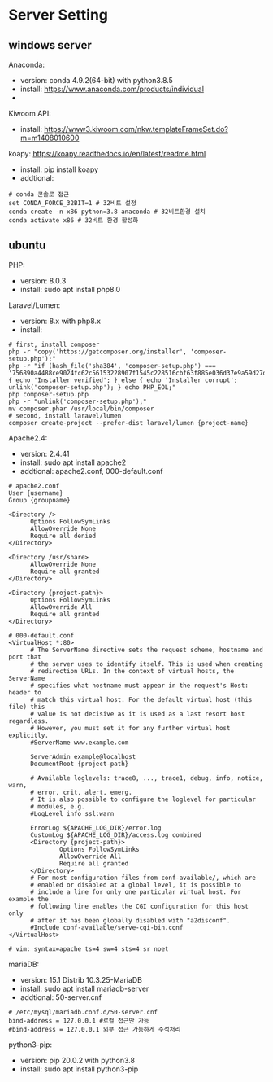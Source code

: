 # Server Setting

## windows server
Anaconda:
 - version: conda 4.9.2(64-bit) with python3.8.5
 - install: https://www.anaconda.com/products/individual
 - 
Kiwoom API: 
 - install: https://www3.kiwoom.com/nkw.templateFrameSet.do?m=m1408010600
 
koapy: https://koapy.readthedocs.io/en/latest/readme.html
 - install: pip install koapy
 - addtional:
 ```
 # conda 콘솔로 접근
 set CONDA_FORCE_32BIT=1 # 32비트 설정
 conda create -n x86 python=3.8 anaconda # 32비트환경 설치
 conda activate x86 # 32비트 환경 활성화
 ```
## ubuntu
PHP: 
 - version: 8.0.3
 - install: sudo apt install php8.0
 
Laravel/Lumen:
 - version: 8.x with php8.x
 - install: 
 ```
 # first, install composer
 php -r "copy('https://getcomposer.org/installer', 'composer-setup.php');"
 php -r "if (hash_file('sha384', 'composer-setup.php') === '756890a4488ce9024fc62c56153228907f1545c228516cbf63f885e036d37e9a59d27d63f46af1d4d07ee0f76181c7d3') { echo 'Installer verified'; } else { echo 'Installer corrupt'; unlink('composer-setup.php'); } echo PHP_EOL;"
 php composer-setup.php
 php -r "unlink('composer-setup.php');"
 mv composer.phar /usr/local/bin/composer
 # second, install laravel/lumen
 composer create-project --prefer-dist laravel/lumen {project-name}
 ```
Apache2.4:
  - version: 2.4.41
  - install: sudo apt install apache2
  - addtional: apache2.conf, 000-default.conf
  ```
  # apache2.conf
  User {username}
  Group {groupname}
  
  <Directory />
        Options FollowSymLinks
        AllowOverride None
        Require all denied
  </Directory>

  <Directory /usr/share>
        AllowOverride None
        Require all granted
  </Directory>

  <Directory {project-path}>
        Options FollowSymLinks
        AllowOverride All
        Require all granted
  </Directory>
  
  # 000-default.conf
  <VirtualHost *:80>
        # The ServerName directive sets the request scheme, hostname and port that
        # the server uses to identify itself. This is used when creating
        # redirection URLs. In the context of virtual hosts, the ServerName
        # specifies what hostname must appear in the request's Host: header to
        # match this virtual host. For the default virtual host (this file) this
        # value is not decisive as it is used as a last resort host regardless.
        # However, you must set it for any further virtual host explicitly.
        #ServerName www.example.com

        ServerAdmin example@localhost
        DocumentRoot {project-path}

        # Available loglevels: trace8, ..., trace1, debug, info, notice, warn,
        # error, crit, alert, emerg.
        # It is also possible to configure the loglevel for particular
        # modules, e.g.
        #LogLevel info ssl:warn

        ErrorLog ${APACHE_LOG_DIR}/error.log
        CustomLog ${APACHE_LOG_DIR}/access.log combined
        <Directory {project-path}>
                Options FollowSymLinks
                AllowOverride All
                Require all granted
        </Directory>
        # For most configuration files from conf-available/, which are
        # enabled or disabled at a global level, it is possible to
        # include a line for only one particular virtual host. For example the
        # following line enables the CGI configuration for this host only
        # after it has been globally disabled with "a2disconf".
        #Include conf-available/serve-cgi-bin.conf
 </VirtualHost>

 # vim: syntax=apache ts=4 sw=4 sts=4 sr noet
 ```
mariaDB:
  - version: 15.1 Distrib 10.3.25-MariaDB
  - install: sudo apt install mariadb-server
  - addtional: 50-server.cnf
  ```
  # /etc/mysql/mariadb.conf.d/50-server.cnf
  bind-address = 127.0.0.1 #로컬 접근만 가능
  #bind-address = 127.0.0.1 외부 접근 가능하게 주석처리
  ```
python3-pip:
  - version: pip 20.0.2 with python3.8
  - install: sudo apt install python3-pip
  
